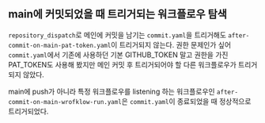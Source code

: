 ## main에 커밋되었을 때 트리거되는 워크플로우 탐색

`repository_dispatch`로 메인에 커밋을 남기는 `commit.yaml`을 트리거해도 `after-commit-on-main-pat-token.yaml`이 트리거되지 않는다. 
권한 문제인가 싶어 `commit.yaml`에서 기존에 사용하던 기본 GITHUB_TOKEN 말고 권한을 가진 PAT_TOKEN도 사용해 봤지만 메인 커밋 후 트리거되어야 할 다른 워크플로우가 트리거되지 않았다.

main에 push가 아니라 특정 워크플로우를 listening 하는 워크플로우인 `after-commit-on-main-wrofklow-run.yaml`은 `commit.yaml`이 종료되었을 때 정상적으로 트리거되었다.